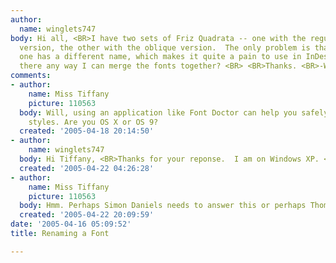 ```yaml
---
author:
  name: winglets747
body: Hi all, <BR>I have two sets of Friz Quadrata -- one with the regular and heavy
  version, the other with the oblique version.  The only problem is that the oblique
  one has a different name, which makes it quite a pain to use in InDesign CS.  Is
  there any way I can merge the fonts together? <BR> <BR>Thanks. <BR>-Will
comments:
- author:
    name: Miss Tiffany
    picture: 110563
  body: Will, using an application like Font Doctor can help you safely remove unnecessary
    styles. Are you OS X or OS 9?
  created: '2005-04-18 20:14:50'
- author:
    name: winglets747
  body: Hi Tiffany, <BR>Thanks for your reponse.  I am on Windows XP. <BR> <BR>-Will
  created: '2005-04-22 04:26:28'
- author:
    name: Miss Tiffany
    picture: 110563
  body: Hmm. Perhaps Simon Daniels needs to answer this or perhaps Thomas Phinney.
  created: '2005-04-22 20:09:59'
date: '2005-04-16 05:09:52'
title: Renaming a Font

---
```

